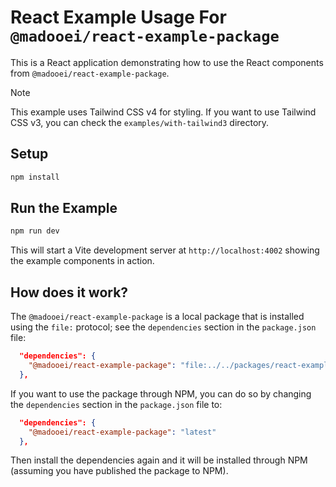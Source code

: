 # React Example Usage For `@madooei/react-example-package`

This is a React application demonstrating how to use the React components from `@madooei/react-example-package`.

> [!NOTE]
> This example uses Tailwind CSS v4 for styling. If you want to use Tailwind CSS v3, you can check the `examples/with-tailwind3` directory.

## Setup

```bash
npm install
```

## Run the Example

```bash
npm run dev
```

This will start a Vite development server at `http://localhost:4002` showing the example components in action. 

## How does it work?

The `@madooei/react-example-package` is a local package that is installed using the `file:` protocol; see the `dependencies` section in the `package.json` file:

```json
  "dependencies": {
    "@madooei/react-example-package": "file:../../packages/react-example-package"
  },
```

If you want to use the package through NPM, you can do so by changing the `dependencies` section in the `package.json` file to:

```json
  "dependencies": {
    "@madooei/react-example-package": "latest"
  },
```

Then install the dependencies again and it will be installed through NPM (assuming you have published the package to NPM).
